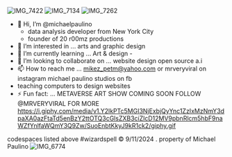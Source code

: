 ![IMG_7422](https://github.com/user-attachments/assets/fe11f303-7b3d-4d41-b54b-6811e6ec9755)
![IMG_7134](https://github.com/user-attachments/assets/4ee62269-ab6e-47d7-a1e8-a4e08a97fa00)
![IMG_7262](https://github.com/user-attachments/assets/618f918f-a426-434f-b465-ed5e607f3290)
- 👋 Hi, I’m @michaelpaulino
  - data analysis developer from New York City
  - founder of 20 r00mz productions 
- 👀 I’m interested in ... arts and graphic design
- 🌱 I’m currently learning ... Art & design - 
- 🤝 I’m looking to collaborate on ... website design open source a.i
- 📫 How to reach me ... mikez_petm@yahoo.com or mrveryviral on instagram michael paulino studios on fb
- teaching computers to design websites
- ⚡ Fun fact: ... METAVERSE ART SHOW COMING SOON FOLLOW @MRVERYVIRAL FOR MORE 
https://i.giphy.com/media/v1.Y2lkPTc5MGI3NjExbjQyYnc1ZzIxMzNmY3dpaXA0azFtaTd5enBzY2ttOTQ3cGlsZXB3ciZlcD12MV9pbnRlcm5hbF9naWZfYnlfaWQmY3Q9Zw/SuoEnbtKkyJ9kR1ck2/giphy.gif
<!---
mi6paulino/mi6paulino is a ✨ special ✨ repository because its `README.md` (this file) appears on your GitHub profile.
You can click the Preview link to take a look at your changes.
--->
codespaces listed above #wizardspell ©️ 9/11/2024 . property of Michael Paulino 
![IMG_6774](https://github.com/user-attachments/assets/2b5b0598-2dcd-4cc7-84cf-b76099439bb9)
